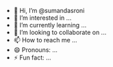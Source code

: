- 👋 Hi, I’m @sumandasroni
- 👀 I’m interested in ...
- 🌱 I’m currently learning ...
- 💞️ I’m looking to collaborate on ...
- 📫 How to reach me ...
- 😄 Pronouns: ...
- ⚡ Fun fact: ...

<!---
sumandasroni/sumandasroni is a ✨ special ✨ repository because its `README.md` (this file) appears on your GitHub profile.
You can click the Preview link to take a look at your changes.
--->
